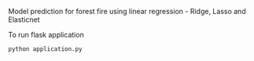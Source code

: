 Model prediction for forest fire using linear regression - Ridge, Lasso and Elasticnet

To run flask application 

```
python application.py
```
